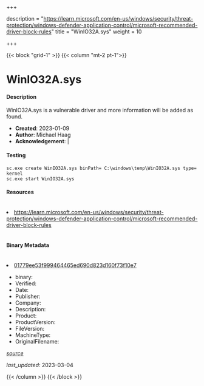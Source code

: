 +++

description = "https://learn.microsoft.com/en-us/windows/security/threat-protection/windows-defender-application-control/microsoft-recommended-driver-block-rules"
title = "WinIO32A.sys"
weight = 10

+++


{{< block "grid-1" >}}
{{< column "mt-2 pt-1">}}


# WinIO32A.sys

#### Description


WinIO32A.sys is a vulnerable driver and more information will be added as found.


- **Created**: 2023-01-09
- **Author**: Michael Haag
- **Acknowledgement**:  | [](https://twitter.com/)

#### Testing

```
sc.exe create WinIO32A.sys binPath= C:\windows\temp\WinIO32A.sys type= kernel
sc.exe start WinIO32A.sys
```

#### Resources
<br>


<li><a href=" https://learn.microsoft.com/en-us/windows/security/threat-protection/windows-defender-application-control/microsoft-recommended-driver-block-rules"> https://learn.microsoft.com/en-us/windows/security/threat-protection/windows-defender-application-control/microsoft-recommended-driver-block-rules</a></li>


<br>


#### Binary Metadata
<br>



<li><a href="https://www.virustotal.com/gui/file/01779ee53f999464465ed690d823d160f73f10e7">01779ee53f999464465ed690d823d160f73f10e7</a></li>



- binary: 
- Verified: 
- Date: 
- Publisher: 
- Company: 
- Description: 
- Product: 
- ProductVersion: 
- FileVersion: 
- MachineType: 
- OriginalFilename: 

[*source*](https://github.com/magicsword-io/LOLDrivers/tree/main/yaml/winio32a.sys.yml)

*last_updated:* 2023-03-04


{{< /column >}}
{{< /block >}}

